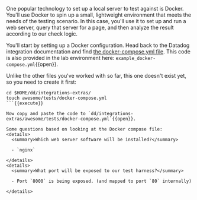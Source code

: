 One popular technology to set up a local server to test against is Docker. You'll use Docker to spin up a small, lightweight environment that meets the needs of the testing scenario. In this case, you'll use it to set up and run a web server, query that server for a page, and then analyze the result according to our check logic.

You'll start by setting up a Docker configuration. Head back to the Datadog integration documentation and find [the docker-compose.yml file](https://docs.datadoghq.com/developers/integrations/new_check_howto/#building-an-integration-test). This code is also provided in the lab environment here: `example_docker-compose.yml`{{open}}.

Unlike the other files you've worked with so far, this one doesn't exist yet, so you need to create it first:
```
cd $HOME/dd/integrations-extras/
touch awesome/tests/docker-compose.yml
```{{execute}}

Now copy and paste the code to `dd/integrations-extras/awesome/tests/docker-compose.yml`{{open}}.

Some questions based on looking at the Docker compose file:
<details>
  <summary>Which web server software will be installed?</summary>
  
  - `nginx`
  
</details>
<details>
  <summary>What port will be exposed to our test harness?</summary>
  
  - Port `8000` is being exposed. (and mapped to port `80` internally)
  
</details>
